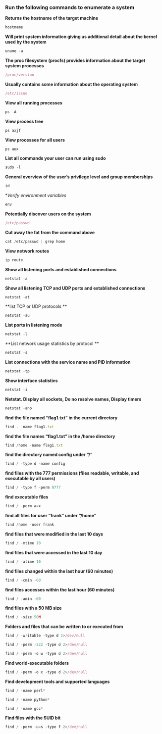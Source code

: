 ### Run the following commands to enumerate a system

**Returns the hostname of the target machine**
```JavaScript
hostname
```
**Will print system information giving us additional detail about the kernel used by the system**
```JavaScript
uname -a
```

**The proc filesystem (procfs) provides information about the target system processes**
```JavaScript
/proc/version
```

**Usually contains some information about the operating system**
```JavaScript
/etc/issue
```

**View all running processes**
```JavaScript
ps -A
```
**View process tree**
```JavaScript
ps axjf
```

**View processes for all users**
```JavaScript
ps aux
```

**List all commands your user can run using sudo**
```JavaScript
sudo -l
```
**General overview of the user’s privilege level and group memberships**
```JavaScript
id 
```

**Verify environment variables*
```JavaScript
env
```

**Potentially discover users on the system**
```JavaScript
/etc/passwd
```

**Cut away the fat from the command above**
```JavaScript
cat /etc/passwd | grep home
```

**View network routes**
```JavaScript
ip route
```

**Show all listening ports and established connections**
```JavaScript
netstat -a
```

**Show all listening TCP and UDP ports and established connections**
```JavaScript
netstat -at 
```

**list TCP or UDP protocols **
```JavaScript
netstat -au
```

**List ports in listening mode**
```JavaScript
netstat -l
```
**List network usage statistics by protocol **
```JavaScript
netstat -s
```

**List connections with the service name and PID information**
```JavaScript
netstat -tp
```
**Show interface statistics**
```JavaScript
netstat -i
```

**Netstat. Display all sockets, Do no resolve names, Display timers**
```JavaScript
netstat -ano
```

**find the file named “flag1.txt” in the current directory**
```JavaScript
find . -name flag1.txt
```

**find the file names “flag1.txt” in the /home directory**
```JavaScript
find /home -name flag1.txt
```

**find the directory named config under “/”**
```JavaScript
find / -type d -name config
```

**find files with the 777 permissions (files readable, writable, and executable by all users)**
```JavaScript
find / -type f -perm 0777
```

**find executable files**
```JavaScript
find / -perm a=x
```

**find all files for user “frank” under “/home”**
```JavaScript
find /home -user frank
```

**find files that were modified in the last 10 days**
```JavaScript
find / -mtime 10
```

**find files that were accessed in the last 10 day**
```JavaScript
find / -atime 10
```

**find files changed within the last hour (60 minutes)**
```JavaScript
find / -cmin -60
```

**find files accesses within the last hour (60 minutes)**
```JavaScript
find / -amin -60
```

**find files with a 50 MB size**
```JavaScript
find / -size 50M
```

**Folders and files that can be written to or executed from**
```JavaScript
find / -writable -type d 2>/dev/null
```
```JavaScript
find / -perm -222 -type d 2>/dev/null
```
```JavaScript
find / -perm -o w -type d 2>/dev/null
```

**Find world-executable folders**
```JavaScript
find / -perm -o x -type d 2>/dev/null
```

**Find development tools and supported languages**
```JavaScript
find / -name perl*
```
```JavaScript
find / -name python*
```
```JavaScript
find / -name gcc*
```

**Find files with the SUID bit**
```JavaScript
find / -perm -u=s -type f 2>/dev/null
```
